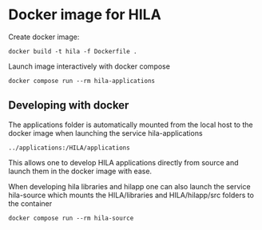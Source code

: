 # Docker image for HILA

Create docker image:

    docker build -t hila -f Dockerfile .

Launch image interactively with docker compose

    docker compose run --rm hila-applications

## Developing with docker

The applications folder is automatically mounted from the local host to the docker image when launching the service hila-applications

    ../applications:/HILA/applications

This allows one to develop HILA applications directly from source and launch them in the docker image with ease.

When developing hila libraries and hilapp one can also launch the service hila-source which mounts the HILA/libraries and HILA/hilapp/src folders to the container

    docker compose run --rm hila-source
